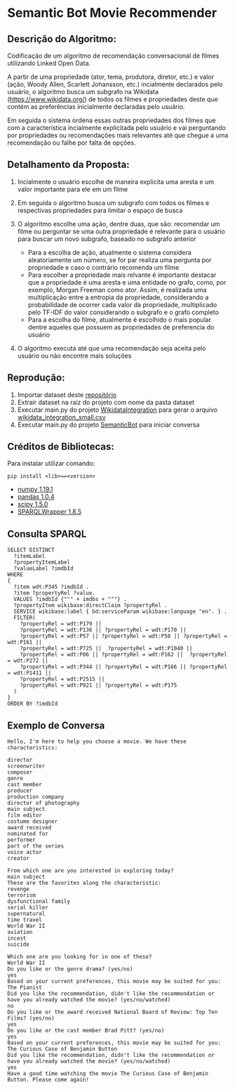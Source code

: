 # Semantic Bot Movie Recommender 

## Descrição do Algoritmo:
Codificação de um algoritmo de recomendação conversacional de filmes utilizando Linked Open Data.

A partir de uma propriedade (ator, tema, produtora, diretor, etc.) e valor (ação, Woody Allen, Scarlett Johansson, etc.) incialmente declarados pelo usuário, o algoritmo busca um subgrafo na Wikidata (https://www.wikidata.org/) de todos os filmes e propriedades deste que contém as preferências inicialmente declaradas pelo usuário.

Em seguida o sistema ordena essas outras propriedades dos filmes que com a característica  incialmente explicitada pelo usuário e vai perguntando por propriedades ou recomendações mais relevantes até que chegue a uma recomendação ou falhe por falta de opções.

## Detalhamento da Proposta:
1. Incialmente o usuário escolhe de maneira explícita uma aresta e um valor importante para ele em um filme
2. Em seguida o algoritmo busca um subgrafo com todos os filmes e respectivas propriedades para limitar o espaço de busca
3. O algoritmo escolhe uma ação, dentre duas, que são: recomendar um filme ou perguntar se uma outra propriedade é relevante para o usuário para buscar um novo subgrafo, baseado no subgrafo anterior
    - Para a escolha de ação, atualmente o sistema considera aleatoriamente um número, se for par realiza uma pergunta por propriedade e caso o contrário recomenda um filme
    - Para escolher a propriedade mais relvante é importante destacar que a propriedade é uma aresta e uma entidade no grafo, como, por exemplo, Morgan Freeman como ator. Assim, é realizada uma multiplicação entre a entropia da propriedade, considerando a probabilidade de ocorrer cada valor da propriedade, multiplicado pelo TF-IDF do valor considerando o subgrafo e o grafo completo
    - Para a escolha do filme, atualmente é escolhido o mais popular dentre aqueles que possuem as propriedades de preferencia do usuário

4. O algoritmo executa até que uma recomendação seja aceita pelo usuário ou não encontre mais soluções

## Reprodução:

1. Importar dataset deste [repositório](https://github.com/LuanSSouza/word-recommender-api/blob/master/dataset.rar)
2. Extrair dataset na raiz do projeto com nome da pasta dataset
3. Executar main.py do projeto [WikidataIntegration](https://github.com/andlzanon/semantic-bot-recommender/tree/main/WikidataIntegration) para gerar o arquivo [wikidata_integration_small.csv](https://github.com/andlzanon/semantic-bot-recommender/blob/main/WikidataIntegration/wikidata_integration_small.csv)
4. Executar main.py do projeto [SemanticBot](https://github.com/andlzanon/semantic-bot-recommender/tree/main/SemanticBot) para iniciar conversa

## Créditos de Bibliotecas:
Para instalar utilizar comando: 
    
    pip install <lib>==<version>

* [numpy 1.19.1](https://numpy.org/)
* [pandas 1.0.4](https://pandas.pydata.org/)
* [scipy 1.5.0](https://www.scipy.org/)
* [SPARQLWrapper 1.8.5](https://github.com/RDFLib/sparqlwrapper)

## Consulta SPARQL
    SELECT DISTINCT
      ?itemLabel
      ?propertyItemLabel
      ?valueLabel ?imdbId
    WHERE 
    {
      ?item wdt:P345 ?imdbId .
      ?item ?propertyRel ?value.
      VALUES ?imdbId {""" + imdbs + """} .
      ?propertyItem wikibase:directClaim ?propertyRel .
      SERVICE wikibase:label { bd:serviceParam wikibase:language "en". } .
      FILTER( 
        ?propertyRel = wdt:P179 || 
        ?propertyRel = wdt:P136 || ?propertyRel = wdt:P170 || 
        ?propertyRel = wdt:P57 || ?propertyRel = wdt:P58 || ?propertyRel = wdt:P161 ||
        ?propertyRel = wdt:P725 ||  ?propertyRel = wdt:P1040 ||
        ?propertyRel = wdt:P86 || ?propertyRel = wdt:P162 ||  ?propertyRel = wdt:P272 || 
        ?propertyRel = wdt:P344 || ?propertyRel = wdt:P166 || ?propertyRel = wdt:P1411 || 
        ?propertyRel = wdt:P2515 ||
        ?propertyRel = wdt:P921 || ?propertyRel = wdt:P175
      )  
    }
    ORDER BY ?imdbId

## Exemplo de Conversa

    Hello, I'm here to help you choose a movie. We have these characteristics: 

    director
    screenwriter
    composer
    genre
    cast member
    producer
    production company
    director of photography
    main subject
    film editor
    costume designer
    award received
    nominated for
    performer
    part of the series
    voice actor
    creator

    From which one are you interested in exploring today?
    main subject
    These are the favorites along the characteristic:
    revenge
    terrorism
    dysfunctional family
    serial killer
    supernatural
    time travel
    World War II
    aviation
    incest
    suicide

    Which one are you looking for in one of these?
    World War II
    Do you like or the genre drama? (yes/no)
    yes
    Based on your current preferences, this movie may be suited for you: 
    The Pianist
    Did you like the recommendation, didn't like the recommendation or have you already watched the movie? (yes/no/watched)
    no
    Do you like or the award received National Board of Review: Top Ten Films? (yes/no)
    yes
    Do you like or the cast member Brad Pitt? (yes/no)
    yes
    Based on your current preferences, this movie may be suited for you: 
    The Curious Case of Benjamin Button
    Did you like the recommendation, didn't like the recommendation or have you already watched the movie? (yes/no/watched)
    yes
    Have a good time watching the movie The Curious Case of Benjamin Button. Please come again!
